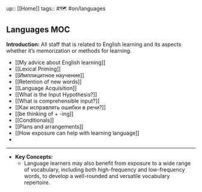up:: [[Home]]
tags:: #🗺️ #on/languages

## Languages MOC

**Introduction:** All staff that is related to English learning and its aspects whether it’s memorization or methods for learning. 

- [[My advice about English learning]]
- [[Lexical Priming]]
- [[Имплицитное научение]]
- [[Retention of new words]]
- [[Language Acquisition]]
- [[What is the Input Hypothesis?]]
- [[What is comprehensible input?]]
- [[Как исправлять ошибки в речи?]]
- [[be thinking of + -ing]]
- [[Conditionals]]
- [[Plans and arrangements]]
- [[How exposure can help with learning language]]
- 


---
- **Key Concepts:** 
	- Language learners may also benefit from exposure to a wide range of vocabulary, including both high-frequency and low-frequency words, to develop a well-rounded and versatile vocabulary repertoire.

